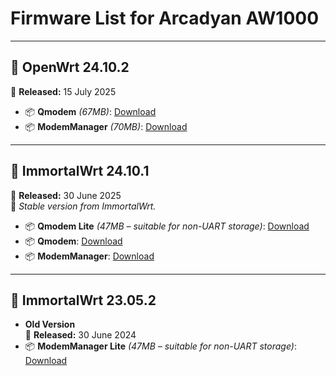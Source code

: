 # Firmware List for Arcadyan AW1000

---

## 🔷 OpenWrt 24.10.2  
📅 **Released:** 15 July 2025  

- 📦 **Qmodem** *(67MB)*: [Download](#)  
- 📦 **ModemManager** *(70MB)*: [Download](#)

---

## 🔷 ImmortalWrt 24.10.1  
📅 **Released:** 30 June 2025  
📝 *Stable version from ImmortalWrt.*

- 📦 **Qmodem Lite** *(47MB – suitable for non-UART storage)*: [Download](#)  
- 📦 **Qmodem**: [Download](#)  
- 📦 **ModemManager**: [Download](#)

---

## 🔸 ImmortalWrt 23.05.2

- **Old Version**  
  📅 **Released:** 30 June 2024  
- 📦 **ModemManager Lite** *(47MB – suitable for non-UART storage)*: [Download](#)
